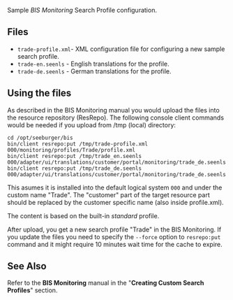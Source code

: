 Sample *BIS Monitoring* Search Profile configuration.

## Files

* `trade-profile.xml`- XML configuration file for configuring a new sample search profile.
* `trade-en.seenls` - English translations for the profile.
* `trade-de.seenls` - German translations for the profile.


## Using the files

As described in the BIS Monitoring manual you would upload the files into the resource repository (ResRepo).
The following console client commands would be needed if you upload from /tmp (local) directory:

```shell
cd /opt/seeburger/bis
bin/client resrepo:put /tmp/trade-profile.xml 000/monitoring/profiles/Trade/profile.xml
bin/client resrepo:put /tmp/trade_en.seenls   000/adapter/ui/translations/customer/portal/monitoring/trade_de.seenls
bin/client resrepo:put /tmp/trade_de.seenls   000/adapter/ui/translations/customer/portal/monitoring/trade_de.seenls
```

This asumes it is installed into the default logical system `000` and under the custom name "Trade".
The "customer" part of the target resource part should be replaced by the customer specific name (also inside profile.xml).

The content is based on the built-in *standard* profile.

After upload, you get a new search profile "Trade" in the BIS Monitoring.
If you update the files you need to specify the `--force` option to `resrepo:put` command and it might require 10 minutes wait time for the cache to expire.


## See Also

Refer to the **BIS Monitoring** manual in the "**Creating Custom Search Profiles**" section.
